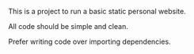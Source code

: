 This is a project to run a basic static personal website.

All code should be simple and clean.

Prefer writing code over importing dependencies.

